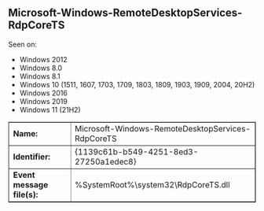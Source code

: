 ## Microsoft-Windows-RemoteDesktopServices-RdpCoreTS

Seen on:
* Windows 2012
* Windows 8.0
* Windows 8.1
* Windows 10 (1511, 1607, 1703, 1709, 1803, 1809, 1903, 1909, 2004, 20H2)
* Windows 2016
* Windows 2019
* Windows 11 (21H2)

<table border="1" class="docutils">
  <tbody>
    <tr>
      <td><b>Name:</b></td>
      <td>Microsoft-Windows-RemoteDesktopServices-RdpCoreTS</td>
    </tr>
    <tr>
      <td><b>Identifier:</b></td>
      <td>{1139c61b-b549-4251-8ed3-27250a1edec8}</td>
    </tr>
    <tr>
      <td><b>Event message file(s):</b></td>
      <td>%SystemRoot%\system32\RdpCoreTS.dll</td>
    </tr>
  </tbody>
</table>

&nbsp;

